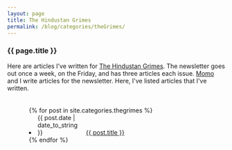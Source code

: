 ```yaml
---
layout: page
title: The Hindustan Grimes
permalink: /blog/categories/theGrimes/
---
```


<h3> {{ page.title }} </h3>

Here are articles I've written for <a href="https://thegrimes.substack.com" target="_blank">The Hindustan Grimes</a>. The newsletter goes out once a week, on the Friday, and has three articles each issue. <a href="https://saiguha.com" target="_blank">Momo</a> and I write articles for the newsletter. Here, I've listed articles that I've written.

<div style="padding: 20px; padding-left: 50px">
	{% for post in site.categories.thegrimes %}
	 <li>
		 <span style="display: inline-block; width:100px">
		 	{{ post.date | date_to_string }}
		 </span> 
		 &nbsp; 
		 <span>
			 <a href="{{ post.url }}">{{ post.title }}</a>
		 </span>
	 </li>
	{% endfor %}
</div> 
